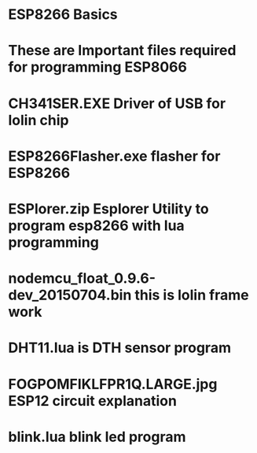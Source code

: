 # ESP8266 Basics

# These are Important files required for programming ESP8066

# CH341SER.EXE Driver of USB for lolin chip

# ESP8266Flasher.exe flasher for ESP8266

# ESPlorer.zip Esplorer Utility to program esp8266 with lua programming

# nodemcu_float_0.9.6-dev_20150704.bin this is lolin frame work

# DHT11.lua is DTH sensor program

# FOGPOMFIKLFPR1Q.LARGE.jpg ESP12 circuit explanation

# blink.lua blink led program


